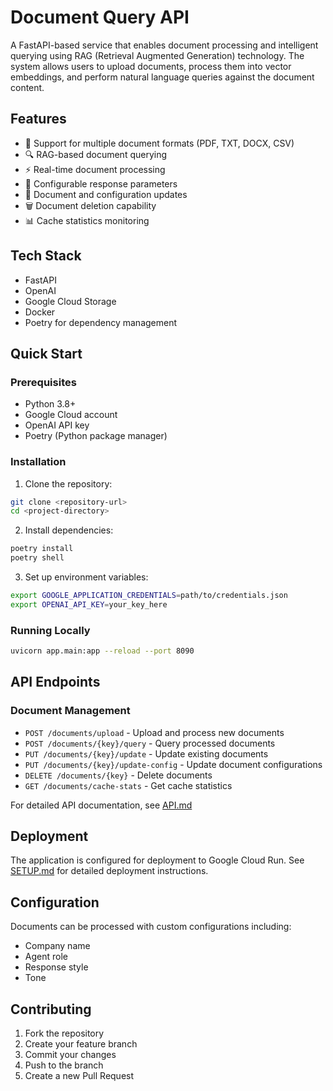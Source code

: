# Document Query API

A FastAPI-based service that enables document processing and intelligent querying using RAG (Retrieval Augmented Generation) technology. The system allows users to upload documents, process them into vector embeddings, and perform natural language queries against the document content.

## Features

- 📄 Support for multiple document formats (PDF, TXT, DOCX, CSV)
- 🔍 RAG-based document querying
- ⚡ Real-time document processing
- 🎯 Configurable response parameters
- 🔄 Document and configuration updates
- 🗑️ Document deletion capability
- 📊 Cache statistics monitoring

## Tech Stack

- FastAPI
- OpenAI
- Google Cloud Storage
- Docker
- Poetry for dependency management

## Quick Start

### Prerequisites

- Python 3.8+
- Google Cloud account
- OpenAI API key
- Poetry (Python package manager)

### Installation

1. Clone the repository:
```bash
git clone <repository-url>
cd <project-directory>
```

2. Install dependencies:
```bash
poetry install
poetry shell
```

3. Set up environment variables:
```bash
export GOOGLE_APPLICATION_CREDENTIALS=path/to/credentials.json
export OPENAI_API_KEY=your_key_here
```

### Running Locally

```bash
uvicorn app.main:app --reload --port 8090
```

## API Endpoints

### Document Management

- `POST /documents/upload` - Upload and process new documents
- `POST /documents/{key}/query` - Query processed documents
- `PUT /documents/{key}/update` - Update existing documents
- `PUT /documents/{key}/update-config` - Update document configurations
- `DELETE /documents/{key}` - Delete documents
- `GET /documents/cache-stats` - Get cache statistics

For detailed API documentation, see [API.md](docs/API.md)

## Deployment

The application is configured for deployment to Google Cloud Run. See [SETUP.md](docs/SETUP.md) for detailed deployment instructions.

## Configuration

Documents can be processed with custom configurations including:
- Company name
- Agent role
- Response style
- Tone

## Contributing

1. Fork the repository
2. Create your feature branch
3. Commit your changes
4. Push to the branch
5. Create a new Pull Request



